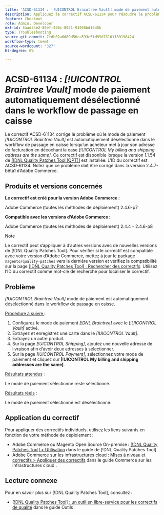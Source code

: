 ```yaml
---
title: 'ACSD-61134 : [!UICONTROL Braintree Vault] mode de paiement automatiquement désélectionné dans le workflow de passage en caisse'
description: Appliquez le correctif ACSD-61134 pour résoudre le problème d’Adobe Commerce où le mode de paiement *[!UICONTROL Braintree Vault]* est automatiquement désélectionné dans le workflow de passage en caisse lorsqu’un acheteur met à jour son adresse de facturation en décochant la case *[!UICONTROL My billing and shipping address are the same]*.
feature: Checkout
role: Admin, Developer
exl-id: 8aad34e2-89ef-460c-8921-91098bd1645b
type: Troubleshooting
source-git-commit: 7fdb02a6d89d50ea593c5fd99d78101f89198424
workflow-type: tm+mt
source-wordcount: '327'
ht-degree: 0%

---
```


# ACSD-61134 : *[!UICONTROL Braintree Vault]* mode de paiement automatiquement désélectionné dans le workflow de passage en caisse

Le correctif ACSD-61134 corrige le problème où le mode de paiement *[!UICONTROL Braintree Vault]* est automatiquement désélectionné dans le workflow de passage en caisse lorsqu’un acheteur met à jour son adresse de facturation en décochant la case *[!UICONTROL My billing and shipping address are the same]*. Ce correctif est disponible lorsque la version 1.1.54 de [[!DNL Quality Patches Tool (QPT)]](https://experienceleague.adobe.com/en/docs/commerce-operations/tools/quality-patches-tool/quality-patches-tool-to-self-serve-quality-patches) est installée. L’ID du correctif est ACSD-61134. Notez que ce problème doit être corrigé dans la version 2.4.7-bêta1 d’Adobe Commerce.

## Produits et versions concernés

**Le correctif est créé pour la version Adobe Commerce :**

Adobe Commerce (toutes les méthodes de déploiement) 2.4.6-p7

**Compatible avec les versions d’Adobe Commerce :**

Adobe Commerce (toutes les méthodes de déploiement) 2.4.4 - 2.4.6-p8

>[!NOTE]
>
>Le correctif peut s’appliquer à d’autres versions avec de nouvelles versions de [!DNL Quality Patches Tool]. Pour vérifier si le correctif est compatible avec votre version d’Adobe Commerce, mettez à jour le package `magento/quality-patches` vers la dernière version et vérifiez la compatibilité sur la page [[!DNL Quality Patches Tool] : Rechercher des correctifs](https://experienceleague.adobe.com/tools/commerce-quality-patches/index.html). Utilisez l’ID du correctif comme mot-clé de recherche pour localiser le correctif.

## Problème

*[!UICONTROL Braintree Vault]* mode de paiement est automatiquement désélectionné dans le workflow de passage en caisse.

<u>Procédure à suivre </u> :

1. Configurez le mode de paiement *[!DNL Braintree]* avec le *[!UICONTROL Vault]* activé.
1. Extrayez et enregistrez une carte dans le *[!UICONTROL Vault]*.
1. Extrayez un autre produit.
1. Sur la page *[!UICONTROL Shipping]*, ajoutez une nouvelle adresse de livraison afin d&#39;avoir deux adresses à sélectionner.
1. Sur la page *[!UICONTROL Payment]*, sélectionnez votre mode de paiement et cliquez sur **[!UICONTROL My billing and shipping addresses are the same]**.

<u>Résultats attendus</u> :

Le mode de paiement sélectionné reste sélectionné.

<u>Résultats réels</u> :

Le mode de paiement sélectionné est désélectionné.

## Application du correctif

Pour appliquer des correctifs individuels, utilisez les liens suivants en fonction de votre méthode de déploiement :

* Adobe Commerce ou Magento Open Source On-premise : [[!DNL Quality Patches Tool] > Utilisation](/help/tools/quality-patches-tool/usage.md) dans le guide de [!DNL Quality Patches Tool].
* Adobe Commerce sur les infrastructures cloud : [Mises à niveau et correctifs > Appliquer des correctifs](https://experienceleague.adobe.com/docs/commerce-cloud-service/user-guide/develop/upgrade/apply-patches.html) dans le guide Commerce sur les infrastructures cloud .

## Lecture connexe

Pour en savoir plus sur [!DNL Quality Patches Tool], consultez :

* [[!DNL Quality Patches Tool] : un outil en libre-service pour les correctifs de qualité](/help/tools/quality-patches-tool/quality-patches-tool-to-self-serve-quality-patches.md) dans le guide Outils .
